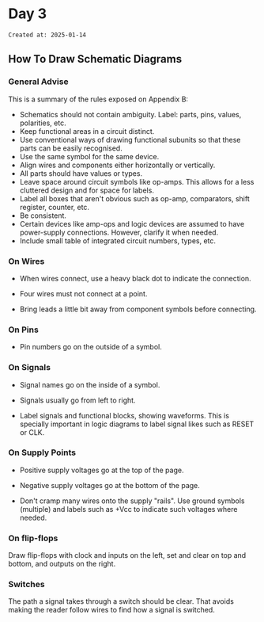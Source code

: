 # Day 3

```
Created at: 2025-01-14
```

## How To Draw Schematic Diagrams

### General Advise

This is a summary of the rules exposed on Appendix B:

- Schematics should not contain ambiguity. Label: parts, pins, values,
  polarities, etc.
- Keep functional areas in a circuit distinct.
- Use conventional ways of drawing functional subunits so that these parts can
  be easily recognised.
- Use the same symbol for the same device.
- Align wires and components either horizontally or vertically.
- All parts should have values or types.
- Leave space around circuit symbols like op-amps. This allows for a less
  cluttered design and for space for labels.
- Label all boxes that aren't obvious such as op-amp, comparators, shift
  register, counter, etc.
- Be consistent.
- Certain devices like amp-ops and logic devices are assumed to have
  power-supply connections. However, clarify it when needed.
- Include small table of integrated circuit numbers, types, etc.

### On Wires

- When wires connect, use a heavy black dot to indicate the connection.

- Four wires must not connect at a point.

- Bring leads a little bit away from component symbols before connecting.

### On Pins

- Pin numbers go on the outside of a symbol.

### On Signals

- Signal names go on the inside of a symbol.

- Signals usually go from left to right.

- Label signals and functional blocks, showing waveforms. This is specially
  important in logic diagrams to label signal likes such as RESET or CLK.

### On Supply Points

- Positive supply voltages go at the top of the page.

- Negative supply voltages go at the bottom of the page.

- Don't cramp many wires onto the supply "rails". Use ground symbols (multiple)
  and labels such as +Vcc to indicate such voltages where needed.

### On flip-flops

Draw flip-flops with clock and inputs on the left, set and clear on top and
bottom, and outputs on the right.

### Switches

The path a signal takes through a switch should be clear. That avoids making
the reader follow wires to find how a signal is switched.
